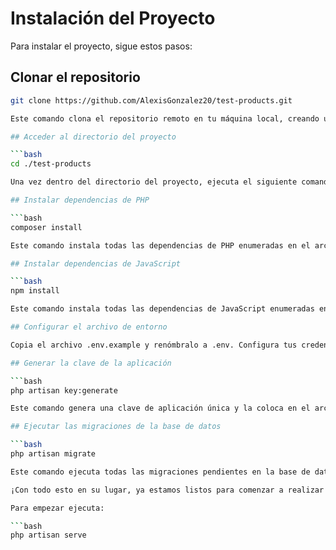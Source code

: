 # Instalación del Proyecto

Para instalar el proyecto, sigue estos pasos:

## Clonar el repositorio

```bash
git clone https://github.com/AlexisGonzalez20/test-products.git

Este comando clona el repositorio remoto en tu máquina local, creando una copia de todo el proyecto.

## Acceder al directorio del proyecto

```bash
cd ./test-products

Una vez dentro del directorio del proyecto, ejecuta el siguiente comando.

## Instalar dependencias de PHP

```bash
composer install

Este comando instala todas las dependencias de PHP enumeradas en el archivo composer.json, necesarias para que el proyecto funcione correctamente.

## Instalar dependencias de JavaScript

```bash
npm install

Este comando instala todas las dependencias de JavaScript enumeradas en el archivo package.json, necesarias para que el proyecto funcione correctamente.

## Configurar el archivo de entorno

Copia el archivo .env.example y renómbralo a .env. Configura tus credenciales en este archivo.

## Generar la clave de la aplicación

```bash
php artisan key:generate

Este comando genera una clave de aplicación única y la coloca en el archivo .env, lo cual es esencial para la seguridad y el cifrado de la aplicación Laravel.

## Ejecutar las migraciones de la base de datos

```bash
php artisan migrate

Este comando ejecuta todas las migraciones pendientes en la base de datos, creando o modificando las tablas según lo especificado en los archivos de migración del proyecto.

¡Con todo esto en su lugar, ya estamos listos para comenzar a realizar pruebas con la API!

Para empezar ejecuta:

```bash
php artisan serve
